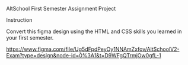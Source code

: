 AltSchool First Semester Assignment Project

Instruction

Convert this figma design using the HTML and CSS skills you learned in your first semester.

https://www.figma.com/file/Ug5dFpdPeyOy1NNAmZxfov/AltSchoolV2-Exam?type=design&node-id=0%3A1&t=D9WFgQTrmjOw0gfL-1